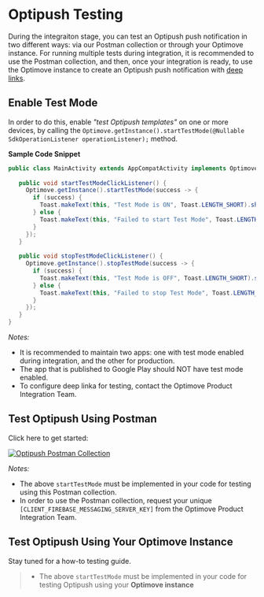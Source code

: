 # Optipush Testing
During the integraiton stage, you can test an Optipush push notification in two different ways: via our Postman collection or through your Optimove instance. For running multiple tests during integration, it is recommended to use the Postman collection, and then, once your integration is ready, to use the Optimove instance to create an Optipush push notification with [deep links](https://github.com/optimove-tech/Mobile-SDK-Integration-Guide/blob/mobile-sdk-general-page-v2.0/Android%20Integration%20Guide/Optipush%20-%20Deep%20Links.md).
 
## Enable Test Mode
In order to do this, enable _"test Optipush templates"_ on one or more devices, by calling the `Optimove.getInstance().startTestMode(@Nullable SdkOperationListener operationListener);` method.
 
**Sample Code Snippet**
```java
public class MainActivity extends AppCompatActivity implements OptimoveSuccessStateListener {
 
   public void startTestModeClickListener() {
     Optimove.getInstance().startTestMode(success -> {
       if (success) {
         Toast.makeText(this, "Test Mode is ON", Toast.LENGTH_SHORT).show();
       } else {
         Toast.makeText(this, "Failed to start Test Mode", Toast.LENGTH_SHORT).show();
       }
     });
   }
 
   public void stopTestModeClickListener() {    
     Optimove.getInstance().stopTestMode(success -> {
       if (success) {
         Toast.makeText(this, "Test Mode is OFF", Toast.LENGTH_SHORT).show();
       } else {
         Toast.makeText(this, "Failed to stop Test Mode", Toast.LENGTH_SHORT).show();
       }
     });
   }
}
```

*Notes:* 
- It is recommended to maintain two apps: one with test mode enabled during integration, and the other for production.
- The app that is published to Google Play should NOT have test mode enabled.
- To configure deep linka for testing, contact the Optimove Product Integration Team.

 
## Test Optipush Using Postman
Click here to get started:
 
 [![Optipush Postman Collection](https://run.pstmn.io/button.svg)](https://app.getpostman.com/run-collection/8de4eb0e7ec475c3656d)
 
*Notes:* 
- The above `startTestMode` must be implemented in your code for testing using this Postman collection.
- In order to use the Postman collection, request your unique `[CLIENT_FIREBASE_MESSAGING_SERVER_KEY]` from the Optimove Product Integration Team.
 

 
## Test Optipush Using Your Optimove Instance
Stay tuned for a how-to testing guide.
 
>- The above `startTestMode` must be implemented in your code for testing Optipush using your **Optimove instance**
 
